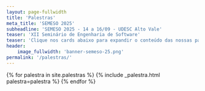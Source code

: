 ```yaml
---
layout: page-fullwidth
title: 'Palestras'
meta_title: 'SEMESO 2025'
subheadline: 'SEMESO 2025 - 14 a 16/09 - UDESC Alto Vale'
teaser: 'XII Seminário de Engenharia de Software'
teaser: 'Clique nos cards abaixo para expandir o conteúdo das nossas palestras!'
header:
    image_fullwidth: 'banner-semeso-25.png'
permalink: '/palestras/'
---
```


{% for palestra in site.palestras %}
{% include _palestra.html palestra=palestra %}
{% endfor %}
